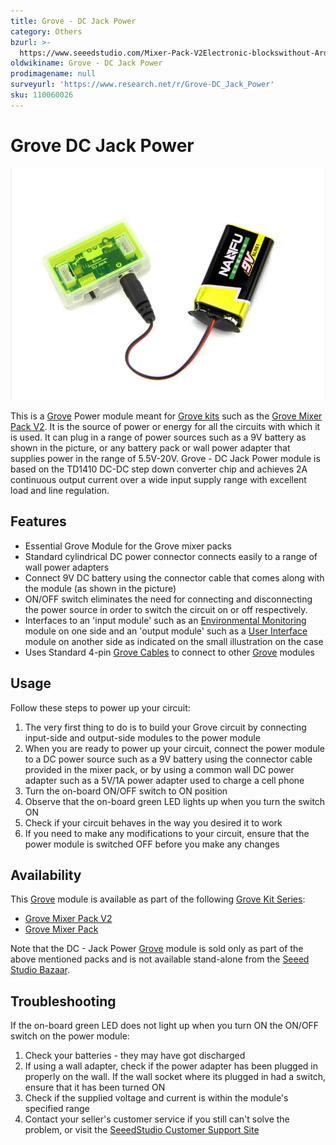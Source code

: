 ```yaml
---
title: Grove - DC Jack Power
category: Others
bzurl: >-
  https://www.seeedstudio.com/Mixer-Pack-V2Electronic-blockswithout-Arduinoplug-and-play-system-p-1867.html?cPath=14
oldwikiname: Grove - DC Jack Power
prodimagename: null
surveyurl: 'https://www.research.net/r/Grove-DC_Jack_Power'
sku: 110060026
---
```


# Grove DC Jack Power

![](https://github.com/SeeedDocument/Grove-DC_Jack_Power/raw/master/img/Power_photo1.jpg)

This is a [Grove](/Grove) Power module meant for [Grove kits](/GROVE_System#GROVE_Kit_Series) such as the [Grove Mixer Pack V2](/GROVE_MIXER_PACK_V2). It is the source of power or energy for all the circuits with which it is used. It can plug in a range of power sources such as a 9V battery as shown in the picture, or any battery pack or wall power adapter that supplies power in the range of 5.5V-20V. Grove - DC Jack Power module is based on the TD1410 DC-DC step down converter chip and achieves 2A continuous output current over a wide input supply range with excellent load and line regulation.

## Features

* Essential Grove Module for the Grove mixer packs
* Standard cylindrical DC power connector connects easily to a range of wall power adapters
* Connect 9V DC battery using the connector cable that comes along with the module \(as shown in the picture\)
* ON/OFF switch eliminates the need for connecting and disconnecting the power source in order to switch the circuit on or off respectively.
* Interfaces to an 'input module' such as an [Environmental Monitoring](/GROVE_System#Environmental_Monitoring) module on one side and an 'output module' such as a [User Interface](/GROVE_System#User_Interface) module on another side as indicated on the small illustration on the case
* Uses Standard 4-pin [Grove Cables](/GROVE_System#Grove_Cables) to connect to other [Grove](/Grove) modules

## Usage

Follow these steps to power up your circuit:

1. The very first thing to do is to build your Grove circuit by connecting input-side and output-side modules to the power module
2. When you are ready to power up your circuit, connect the power module to a DC power source such as a 9V battery using the connector cable provided in the mixer pack, or by using a common wall DC power adapter such as a 5V/1A power adapter used to charge a cell phone
3. Turn the on-board ON/OFF switch to ON position
4. Observe that the on-board green LED lights up when you turn the switch ON
5. Check if your circuit behaves in the way you desired it to work
6. If you need to make any modifications to your circuit, ensure that the power module is switched OFF before you make any changes

## Availability

This [Grove](/Grove) module is available as part of the following [Grove Kit Series](/GROVE_System#GROVE_Kit_Series):

* [Grove Mixer Pack V2](/GROVE_MIXER_PACK_V2)
* [Grove Mixer Pack](/Grove-Mixer_Pack)

Note that the DC - Jack Power [Grove](/Grove) module is sold only as part of the above mentioned packs and is not available stand-alone from the [Seeed Studio Bazaar](http://www.seeedstudio.com/depot/).

## Troubleshooting

If the on-board green LED does not light up when you turn ON the ON/OFF switch on the power module:

1. Check your batteries - they may have got discharged
2. If using a wall adapter, check if the power adapter has been plugged in properly on the wall. If the wall socket where its plugged in had a switch, ensure that it has been turned ON
3. Check if the supplied voltage and current is within the module's specified range
4. Contact your seller's customer service if you still can't solve the problem, or visit the [SeeedStudio Customer Support Site](http://support.seeedstudio.com/)

